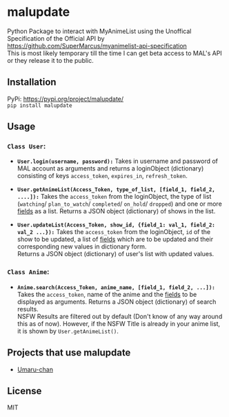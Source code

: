 # malupdate
Python Package to interact with MyAnimeList using the Unoffical Specification of the Official API by <br>
https://github.com/SuperMarcus/myanimelist-api-specification <br>
This is most likely temporary till the time I can get beta access to MAL's API or they release it to the public.

## Installation
PyPi: https://pypi.org/project/malupdate/ <br>
`pip install malupdate`
## Usage
### `Class User`:
* **`User.login(username, password):`** Takes in username and password of MAL account as arguments and returns a loginObject (dictionary) consisting of keys `access_token`, `expires_in`, `refresh_token`.

* **`User.getAnimeList(Access_Token, type_of_list, [field_1, field_2, ....]):`** Takes the `access_token` from the loginObject, the type of list (`watching`/ `plan_to_watch`/ `completed`/ `on_hold`/ `dropped`) and one or more [fields](https://github.com/SuperMarcus/myanimelist-api-specification#response-objects) as a list. Returns a JSON object (dictionary) of shows in the list.

* **`User.updateList(Access_Token, show_id, {field_1: val_1, field_2: val_2 ...}):`** Takes the `access_token` from the loginObject, `id` of the show to be updated, a list of [fields](https://github.com/SuperMarcus/myanimelist-api-specification#response-objects) which are to be updated and their corresponding new values in dictionary form. <br>
Returns a JSON object (dictionary) of user's list with updated values.

### `Class Anime`:
* **`Anime.search(Access_Token, anime_name, [field_1, field_2, ...]):`** Takes the `access_token`, name of the anime and the [fields](https://github.com/SuperMarcus/myanimelist-api-specification#response-objects) to be displayed as arguments. Returns a JSON object (dictionary) of search results. <br>
NSFW Results are filtered out by default (Don't know of any way around this as of now). However, if the NSFW Title is already in your anime list, it is shown by `User.getAnimeList()`.

## Projects that use malupdate
* [Umaru-chan](https://github.com/m0mosenpai/Umaru-chan)

## License
MIT
